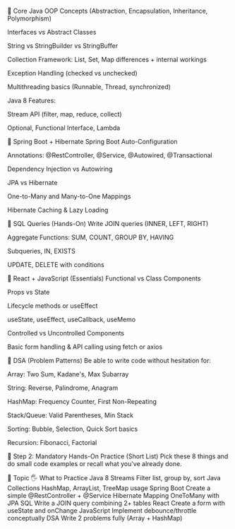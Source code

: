 🔹 Core Java
OOP Concepts (Abstraction, Encapsulation, Inheritance, Polymorphism)

Interfaces vs Abstract Classes

String vs StringBuilder vs StringBuffer

Collection Framework: List, Set, Map differences + internal workings

Exception Handling (checked vs unchecked)

Multithreading basics (Runnable, Thread, synchronized)

Java 8 Features:

Stream API (filter, map, reduce, collect)

Optional, Functional Interface, Lambda

🔹 Spring Boot + Hibernate
Spring Boot Auto-Configuration

Annotations: @RestController, @Service, @Autowired, @Transactional

Dependency Injection vs Autowiring

JPA vs Hibernate

One-to-Many and Many-to-One Mappings

Hibernate Caching & Lazy Loading

🔹 SQL Queries (Hands-On)
Write JOIN queries (INNER, LEFT, RIGHT)

Aggregate Functions: SUM, COUNT, GROUP BY, HAVING

Subqueries, IN, EXISTS

UPDATE, DELETE with conditions

🔹 React + JavaScript (Essentials)
Functional vs Class Components

Props vs State

Lifecycle methods or useEffect

useState, useEffect, useCallback, useMemo

Controlled vs Uncontrolled Components

Basic form handling & API calling using fetch or axios

🔹 DSA (Problem Patterns)
Be able to write code without hesitation for:

Array: Two Sum, Kadane's, Max Subarray

String: Reverse, Palindrome, Anagram

HashMap: Frequency Counter, First Non-Repeating

Stack/Queue: Valid Parentheses, Min Stack

Sorting: Bubble, Selection, Quick Sort basics

Recursion: Fibonacci, Factorial

🧪 Step 2: Mandatory Hands-On Practice (Short List)
Pick these 8 things and do small code examples or recall what you've already done.

🔧 Topic	🖐️ What to Practice
Java 8 Streams	Filter list, group by, sort
Java Collections	HashMap, ArrayList, TreeMap usage
Spring Boot	Create a simple @RestController + @Service
Hibernate	Mapping OneToMany with JPA
SQL	Write a JOIN query combining 2+ tables
React	Create a form with useState and onChange
JavaScript	Implement debounce/throttle conceptually
DSA	Write 2 problems fully (Array + HashMap)
